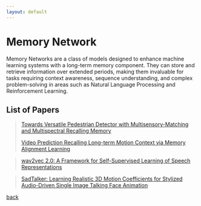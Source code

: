 ```yaml
---
layout: default
---
```


# Memory Network

Memory Networks are a class of models designed to enhance machine learning systems with a long-term memory component. They can store and retrieve information over extended periods, making them invaluable for tasks requiring context awareness, sequence understanding, and complex problem-solving in areas such as Natural Language Processing and Reinforcement Learning.

## List of Papers

> [Towards Versatile Pedestrian Detector with Multisensory-Matching and Multispectral Recalling Memory](https://ojs.aaai.org/index.php/AAAI/article/view/20001)
> 
> [Video Prediction Recalling Long-term Motion Context via Memory Alignment Learning](https://arxiv.org/abs/2104.00924)

> [wav2vec 2.0: A Framework for Self-Supervised Learning of Speech Representations](https://arxiv.org/abs/2006.11477)

> [SadTalker: Learning Realistic 3D Motion Coefficients for Stylized Audio-Driven Single Image Talking Face Animation](https://arxiv.org/abs/2211.12194)

[back](../index.html)
